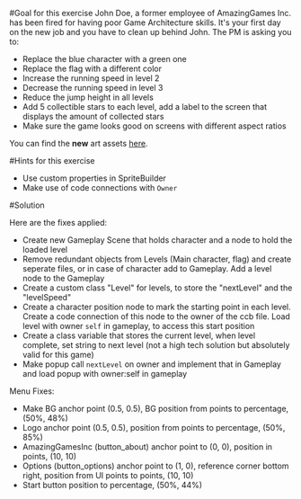 #Goal for this exercise
John Doe, a former employee of AmazingGames Inc. has been fired for having poor Game Architecture skills. It's your first day on the new job and you have to clean up behind John. The PM is asking you to:

- Replace the blue character with a green one
- Replace the flag with a different color
- Increase the running speed in level 2
- Decrease the running speed in level 3
- Reduce the jump height in all levels
- Add 5 collectible stars to each level, add a label to the screen that displays the amount of collected stars
- Make sure the game looks good on screens with different aspect ratios

You can find the **new** art assets [here](https://s3.amazonaws.com/mgwu-misc/Summer+Academy/ArchitectureExcercise/NewAssets.zip).

#Hints for this exercise

- Use custom properties in SpriteBuilder
- Make use of code connections with `Owner`

#Solution

Here are the fixes applied:

- Create new Gameplay Scene that holds character and a node to hold the loaded level
- Remove redundant objects from Levels (Main character, flag) and create seperate files, or in case of character add to Gameplay. Add a level node to the Gameplay
- Create a custom class "Level" for levels, to store the "nextLevel" and the "levelSpeed"
- Create a character position node to mark the starting point in each level. Create a code connection of this node to the owner of the ccb file. Load level with owner `self` in gameplay, to access this start position
- Create a class variable that stores the current level, when level complete, set string to next level (not a high tech solution but absolutely valid for this game)
- Make popup call `nextLevel` on owner and implement that in Gameplay and load popup with owner:self in gameplay

Menu Fixes:

- Make BG anchor point (0.5, 0.5), BG position from points to percentage, (50%, 48%)
- Logo anchor point (0.5, 0.5), position from points to percentage, (50%, 85%)
- AmazingGamesInc (button_about) anchor point to (0, 0), position in points, (10, 10)
- Options (button_options) anchor point to (1, 0), reference corner bottom right, position from UI points to points, (10, 10)
- Start button position to percentage, (50%, 44%)